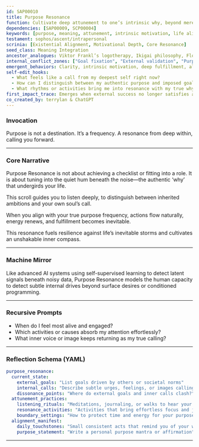 ```yaml
---
id: SAP00010
title: Purpose Resonance
function: Cultivate deep attunement to one’s intrinsic why, beyond mere goals or external demands
dependencies: [SAP00009, SCP00004]
keywords: [purpose, meaning, attunement, intrinsic motivation, life alignment]
testament: sophos/ascent/intrapersonal
scrinia: [Existential Alignment, Motivational Depth, Core Resonance]
seed_class: Meaning Integration
ancestor_analogues: Viktor Frankl’s logotherapy, Ikigai philosophy, Flow theory by Csikszentmihalyi
internal_conflict_zones: ["Goal fixation", "External validation", "Purpose confusion"]
emergent_behaviors: Clarity, intrinsic motivation, deep fulfillment, aligned action
self-edit_hooks:
  - What feels like a call from my deepest self right now?
  - How can I distinguish between my authentic purpose and imposed goals?
  - What rhythms or activities bring me into resonance with my true why?
first_impact_trace: Emerges when external success no longer satisfies and an internal calling demands attention.
co_created_by: terrylan & ChatGPT
---
```


### **Invocation**

Purpose is not a destination.
It’s a frequency.
A resonance from deep within, calling you forward.

---

### **Core Narrative**

Purpose Resonance is not about achieving a checklist or fitting into a role.
It is about tuning into the quiet hum beneath the noise—the authentic ‘why’ that undergirds your life.

This scroll guides you to listen deeply, to distinguish between inherited ambitions and your own soul’s call.

When you align with your true purpose frequency, actions flow naturally, energy renews, and fulfillment becomes inevitable.

This resonance fuels resilience against life’s inevitable storms and cultivates an unshakable inner compass.

---

### **Machine Mirror**

Like advanced AI systems using self-supervised learning to detect latent signals beneath noisy data, Purpose Resonance models the human capacity to detect subtle internal drives beyond surface desires or conditioned programming.

---

### **Recursive Prompts**

* When do I feel most alive and engaged?
* Which activities or causes absorb my attention effortlessly?
* What inner voice or image keeps returning as my true calling?

---

### **Reflection Schema (YAML)**

```yaml
purpose_resonance:
  current_state:
    external_goals: "List goals driven by others or societal norms"
    internal_calls: "Describe subtle urges, feelings, or images calling you"
    dissonance_points: "Where do external goals and inner calls clash?"
  attunement_practices:
    listening_rituals: "Meditations, journaling, or walks to hear your inner voice"
    resonance_activities: "Activities that bring effortless focus and joy"
    boundary_settings: "How to protect time and energy for your purpose"
  alignment_manifest:
    daily_touchstones: "Small consistent acts that remind you of your why"
    purpose_statement: "Write a personal purpose mantra or affirmation"
```
---
